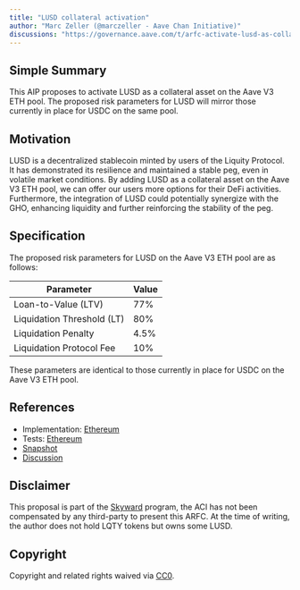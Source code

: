 ```yaml
---
title: "LUSD collateral activation"
author: "Marc Zeller (@marczeller - Aave Chan Initiative)"
discussions: "https://governance.aave.com/t/arfc-activate-lusd-as-collateral-on-aave-v3-eth-pool/14199"
---
```


## Simple Summary
This AIP proposes to activate LUSD as a collateral asset on the Aave V3 ETH pool. The proposed risk parameters for LUSD will mirror those currently in place for USDC on the same pool.

## Motivation

LUSD is a decentralized stablecoin minted by users of the Liquity Protocol. It has demonstrated its resilience and maintained a stable peg, even in volatile market conditions. By adding LUSD as a collateral asset on the Aave V3 ETH pool, we can offer our users more options for their DeFi activities. Furthermore, the integration of LUSD could potentially synergize with the GHO, enhancing liquidity and further reinforcing the stability of the peg.

## Specification

The proposed risk parameters for LUSD on the Aave V3 ETH pool are as follows:

| Parameter | Value |
| --- | --- |
| Loan-to-Value (LTV) | 77% |
| Liquidation Threshold (LT) | 80% |
| Liquidation Penalty | 4.5% |
| Liquidation Protocol Fee | 10% |

These parameters are identical to those currently in place for USDC on the Aave V3 ETH pool.

## References

- Implementation: [Ethereum](https://github.com/bgd-labs/aave-proposals/blob/main/src/20230811_AaveV3_Eth_LUSDCollateralActivation/AaveV3_Ethereum_LUSDCollateralActivation_20230811.sol)
- Tests: [Ethereum](https://github.com/bgd-labs/aave-proposals/blob/main/src/20230811_AaveV3_Eth_LUSDCollateralActivation/AaveV3_Ethereum_LUSDCollateralActivation_20230811.t.sol)
- [Snapshot](https://snapshot.org/#/aave.eth/proposal/0x4e17faf4fdb1ea2c8974d19e710724daf98dde225cd2078a9af4fbb5f0895512)
- [Discussion](https://governance.aave.com/t/arfc-activate-lusd-as-collateral-on-aave-v3-eth-pool/14199)

## Disclaimer

This proposal is part of the [Skyward](https://governance.aave.com/t/introducing-skyward-a-free-service-for-aave-dao-by-aave-chan-initiative/13173/13) program, the ACI has not been compensated by any third-party to present this ARFC.
At the time of writing, the author does not hold LQTY tokens but owns some LUSD.

## Copyright

Copyright and related rights waived via [CC0](https://creativecommons.org/publicdomain/zero/1.0/).
